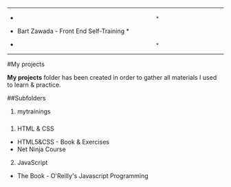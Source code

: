 ****************************************************
*                                                  *
* Bart Zawada - Front End Self-Training            *
*                                                  *
****************************************************

#My projects

**My projects** folder has been created in order to gather all materials I used to learn & practice.

##Subfolders
1. mytrainings

###

1. HTML & CSS
  - HTML5&CSS - Book & Exercises
  - Net Ninja Course
2. JavaScript
  - The Book - O'Reilly's Javascript Programming
